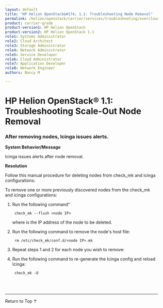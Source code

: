 ```yaml
---
layout: default
title: "HP Helion OpenStack&#174; 1.1: Troubleshooting Node Removal"
permalink: /helion/openstack/carrier/services/troubleshooting/overcloud/
product: carrier-grade
product-version1: HP Helion OpenStack
product-version2: HP Helion OpenStack 1.1
role1: Systems Administrator 
role2: Cloud Architect 
role3: Storage Administrator 
role4: Network Administrator 
role5: Service Developer 
role6: Cloud Administrator 
role7: Application Developer 
role8: Network Engineer 
authors: Nancy M

---
```

<!--UNDER REVISION-->

<script>

function PageRefresh {
onLoad="window.refresh"
}

PageRefresh();

</script>
<!-- <p style="font-size: small;"> <a href="/helion/openstack/1.1/services/object/overview/">&#9664; PREV</a> | <a href="/helion/openstack/1.1/services/overview/">&#9650; UP</a> | <a href="/helion/openstack/1.1/services/reporting/overview/"> NEXT &#9654</a> </p> -->


# HP Helion OpenStack&#174; 1.1: Troubleshooting Scale-Out Node Removal

### After removing nodes, Icinga issues alerts.

**System Behavior/Message**

 Icinga issues alerts after node removal.

**Resolution**

Follow this manual procedure for deleting nodes from check&#95;mk and icinga configurations:

  To remove one or more 
  previously discovered nodes from the check_mk and icinga configurations: 

1. Run the following command"
		
		check_mk --flush <node IP> 

	where <node IP> is the IP address of the node to be deleted. 

2. Run the following command to remove the node's host file:

		rm /etc/check_mk/conf.d/<node IP>.mk

3. Repeat steps 1 and 2 for each node you wish to remove:

4. Run the following command to re-generate the Icinga config and reload Icinga:

		check_mk -O


	

<br /><br />
<hr />

<a href="#top" style="padding:14px 0px 14px 0px; text-decoration: none;"> Return to Top &#8593;</a>


